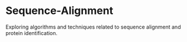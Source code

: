 # Sequence-Alignment
Exploring algorithms and techniques related to sequence alignment and protein identification.
